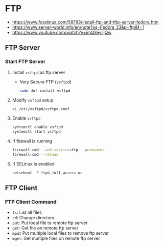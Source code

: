 # FTP

- https://www.fosslinux.com/58783/install-ftp-and-tftp-server-fedora.htm
- https://www.server-world.info/en/note?os=Fedora_33&p=ftp&f=1
- https://www.youtube.com/watch?v=imQ3eyljjQw

## FTP Server

### Start FTP Server

1. Install `vsftpd` as ftp server

   - Very Secure FTP (`vsftpd`)

     ```bash
     sudo dnf install vsftpd
     ```

1. Modify `vsftpd` setup

   ```bash
   vi /etc/vsftpd/vsftpd.conf
   ```

1. Enable `vsftpd`

   ```bash
   systemctl enable vsftpd
   systemctl start vsftpd
   ```

1. If firewall is running

   ```bash
   firewall-cmd --add-service=ftp --permanent
   firewall-cmd --reload
   ```

1. If SELinux is enabled

   ```bash
   setsebool -P ftpd_full_access on
   ```

## FTP Client

### FTP Client Command

- `ls`: List all files
- `cd`: Change directory
- `put`: Put local file to remote ftp server
- `get`: Get file on remote ftp server
- `mput` Put multiple local files to remove ftp server
- `mget`: Get multiple files on remote ftp server
